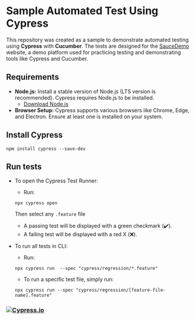 # Sample Automated Test Using Cypress

This repository was created as a sample to demonstrate automated testing using **Cypress** with **Cucumber**. The tests are designed for the [SauceDemo](https://www.saucedemo.com) website, a demo platform used for practicing testing and demonstrating tools like Cypress and Cucumber.


## Requirements
- **Node.js:** Install a stable version of Node.js (LTS version is recommended). Cypress requires Node.js to be installed.
  - [Download Node.js](https://nodejs.org)
- **Browser Setup:** Cypress supports various browsers like Chrome, Edge, and Electron. Ensure at least one is installed on your system.

## Install Cypress

```
npm install cypress --save-dev
```

## Run tests
- To open the Cypress Test Runner:
  - Run:
  ```
  npx cypress open
  ```
  Then select any `.feature` file
  - A passing test will be displayed with a green checkmark (✔️).
  - A failing test will be displayed with a red X (❌).
- To run all tests in CLI:
  - Run:
  ```
  npx cypress run  --spec "cypress/regression/*.feature"
  ```

  - To run a specific test file, simply run:
  ```
  npx cypress run --spec "cypress/regression/[feature-file-name].feature"
  ```

### [![Cypress.io](https://img.shields.io/badge/tested%20with-Cypress-04C38E.svg)](https://www.cypress.io/)
